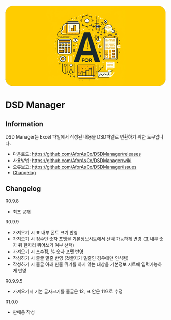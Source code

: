![AforAs](images/roundedstretched30AforAs.png)

# DSD Manager

Information
----------------------------
DSD Manager는 Excel 파일에서 작성된 내용을 DSD파일로 변환하기 위한 도구입니다.



- 다운로드: https://github.com/AforAsCo/DSDManager/releases
- 사용방법: https://github.com/AforAsCo/DSDManager/wiki
- 오류보고: https://github.com/AforAsCo/DSDManager/issues
- [Changelog](https://github.com/AforAsCo/DSDManager#changelog)





















Changelog
-----------

R0.9.8 
 - 최초 공개

R0.9.9
 - 가져오기 시 표 내부 폰트 크기 반영
 - 가져오기 시 정수인 숫자 포맷을 기본정보시트에서 선택 가능하게 변경 (표 내부 숫자 뒤 한자리 뛰어쓰기 여부 선택)
 - 가져오기 시 소수점, % 숫자 포맷 반영
 - 작성하기 시 줄글 밑줄 반영 (첫글자가 밑줄인 경우에만 인식됨)
 - 작성하기 시 줄글 아래 한줄 뛰기를 하지 않는 대상을 기본정보 시트에 입력가능하게 반영

R0.9.9.5
 - 가져오기시 기본 글자크기를 줄글은 12, 표 안은 11으로 수정

R1.0.0
- 판매용 작성
